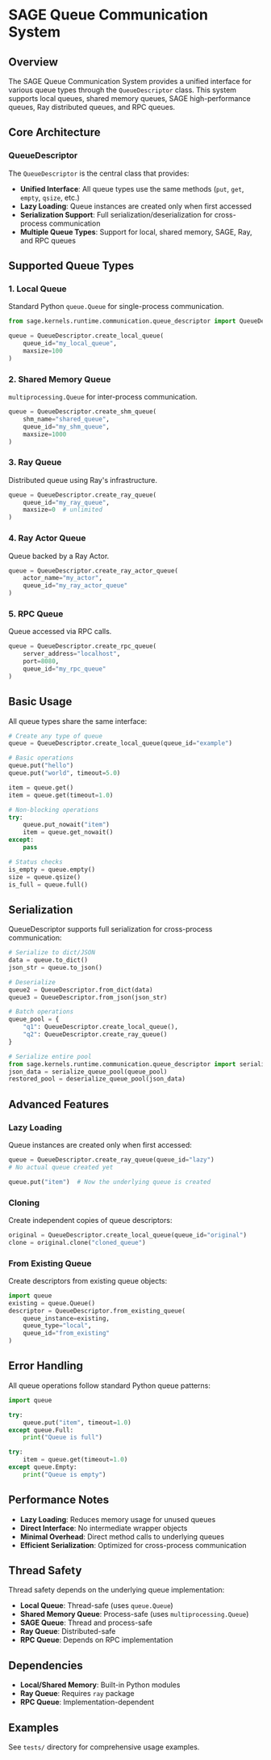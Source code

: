 # SAGE Queue Communication System

## Overview

The SAGE Queue Communication System provides a unified interface for various queue types through the `QueueDescriptor` class. This system supports local queues, shared memory queues, SAGE high-performance queues, Ray distributed queues, and RPC queues.

## Core Architecture

### QueueDescriptor

The `QueueDescriptor` is the central class that provides:
- **Unified Interface**: All queue types use the same methods (`put`, `get`, `empty`, `qsize`, etc.)
- **Lazy Loading**: Queue instances are created only when first accessed
- **Serialization Support**: Full serialization/deserialization for cross-process communication
- **Multiple Queue Types**: Support for local, shared memory, SAGE, Ray, and RPC queues

## Supported Queue Types

### 1. Local Queue
Standard Python `queue.Queue` for single-process communication.

```python
from sage.kernels.runtime.communication.queue_descriptor import QueueDescriptor

queue = QueueDescriptor.create_local_queue(
    queue_id="my_local_queue",
    maxsize=100
)
```

### 2. Shared Memory Queue
`multiprocessing.Queue` for inter-process communication.

```python
queue = QueueDescriptor.create_shm_queue(
    shm_name="shared_queue",
    queue_id="my_shm_queue",
    maxsize=1000
)
```

### 3. Ray Queue
Distributed queue using Ray's infrastructure.

```python
queue = QueueDescriptor.create_ray_queue(
    queue_id="my_ray_queue",
    maxsize=0  # unlimited
)
```

### 4. Ray Actor Queue
Queue backed by a Ray Actor.

```python
queue = QueueDescriptor.create_ray_actor_queue(
    actor_name="my_actor",
    queue_id="my_ray_actor_queue"
)
```

### 5. RPC Queue
Queue accessed via RPC calls.

```python
queue = QueueDescriptor.create_rpc_queue(
    server_address="localhost",
    port=8080,
    queue_id="my_rpc_queue"
)
```

## Basic Usage

All queue types share the same interface:

```python
# Create any type of queue
queue = QueueDescriptor.create_local_queue(queue_id="example")

# Basic operations
queue.put("hello")
queue.put("world", timeout=5.0)

item = queue.get()
item = queue.get(timeout=1.0)

# Non-blocking operations
try:
    queue.put_nowait("item")
    item = queue.get_nowait()
except:
    pass

# Status checks
is_empty = queue.empty()
size = queue.qsize()
is_full = queue.full()
```

## Serialization

QueueDescriptor supports full serialization for cross-process communication:

```python
# Serialize to dict/JSON
data = queue.to_dict()
json_str = queue.to_json()

# Deserialize
queue2 = QueueDescriptor.from_dict(data)
queue3 = QueueDescriptor.from_json(json_str)

# Batch operations
queue_pool = {
    "q1": QueueDescriptor.create_local_queue(),
    "q2": QueueDescriptor.create_ray_queue()
}

# Serialize entire pool
from sage.kernels.runtime.communication.queue_descriptor import serialize_queue_pool, deserialize_queue_pool
json_data = serialize_queue_pool(queue_pool)
restored_pool = deserialize_queue_pool(json_data)
```

## Advanced Features

### Lazy Loading
Queue instances are created only when first accessed:

```python
queue = QueueDescriptor.create_ray_queue(queue_id="lazy")
# No actual queue created yet

queue.put("item")  # Now the underlying queue is created
```

### Cloning
Create independent copies of queue descriptors:

```python
original = QueueDescriptor.create_local_queue(queue_id="original")
clone = original.clone("cloned_queue")
```

### From Existing Queue
Create descriptors from existing queue objects:

```python
import queue
existing = queue.Queue()
descriptor = QueueDescriptor.from_existing_queue(
    queue_instance=existing,
    queue_type="local",
    queue_id="from_existing"
)
```

## Error Handling

All queue operations follow standard Python queue patterns:

```python
import queue

try:
    queue.put("item", timeout=1.0)
except queue.Full:
    print("Queue is full")

try:
    item = queue.get(timeout=1.0)
except queue.Empty:
    print("Queue is empty")
```

## Performance Notes

- **Lazy Loading**: Reduces memory usage for unused queues
- **Direct Interface**: No intermediate wrapper objects
- **Minimal Overhead**: Direct method calls to underlying queues
- **Efficient Serialization**: Optimized for cross-process communication

## Thread Safety

Thread safety depends on the underlying queue implementation:
- **Local Queue**: Thread-safe (uses `queue.Queue`)
- **Shared Memory Queue**: Process-safe (uses `multiprocessing.Queue`) 
- **SAGE Queue**: Thread and process-safe
- **Ray Queue**: Distributed-safe
- **RPC Queue**: Depends on RPC implementation

## Dependencies

- **Local/Shared Memory**: Built-in Python modules
- **Ray Queue**: Requires `ray` package
- **RPC Queue**: Implementation-dependent

## Examples

See `tests/` directory for comprehensive usage examples.
